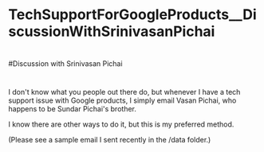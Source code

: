 # TechSupportForGoogleProducts__DiscussionWithSrinivasanPichai
#
#Discussion with Srinivasan Pichai
#
I don't know what you people out there do, but whenever I have a tech support issue with Google products, I simply email Vasan Pichai, who happens to be Sundar Pichai's brother.

I know there are other ways to do it, but this is my preferred method.

(Please see a sample email I sent recently in the /data folder.)
